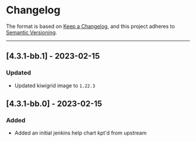 # Changelog

The format is based on [Keep a Changelog](https://keepachangelog.com/en/1.0.0/), and this project adheres to [Semantic Versioning](https://semver.org/spec/v2.0.0.html).

---

## [4.3.1-bb.1] - 2023-02-15
### Updated 
- Updated kiwigrid image to `1.22.3`

## [4.3.1-bb.0] - 2023-02-15
### Added
- Added an initial jenkins help chart kpt'd from upstream
